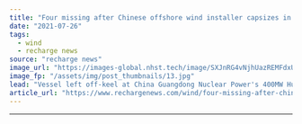 ```yaml
---
title: "Four missing after Chinese offshore wind installer capsizes in monopile collision"
date: "2021-07-26"
tags: 
  - wind
  - recharge news
source: "recharge news"
image_url: "https://images-global.nhst.tech/image/SXJnRG4vNjhUazREMFdxUUsxdUV3TXF4R1lPL1c5MVFCRzJLSFVPNVQyaz0=/nhst/binary/40ba03dd3ea518b0a672eb880868ae51"
image_fp: "/assets/img/post_thumbnails/13.jpg"
lead: "Vessel left off-keel at China Guangdong Nuclear Power's 400MW Huizhou offshore wind project under construction in the South China Sea"
article_url: "https://www.rechargenews.com/wind/four-missing-after-chinese-offshore-wind-installer-capsizes-in-monopile-collision/2-1-1044442"
---
```


---
